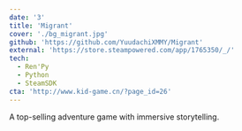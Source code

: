 ```yaml
---
date: '3'
title: 'Migrant'
cover: './bg_migrant.jpg'
github: 'https://github.com/YuudachiXMMY/Migrant'
external: 'https://store.steampowered.com/app/1765350/_/'
tech:
  - Ren'Py
  - Python
  - SteamSDK
cta: 'http://www.kid-game.cn/?page_id=26'
---
```


A top-selling adventure game with immersive storytelling.
